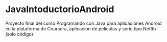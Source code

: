 # JavaIntoductorioAndroid
Proyecto final del curso Programando con Java para aplicaciones Android en la plataforma de Coursera, aplicación de películas y serie tipo Netflix (solo código)
